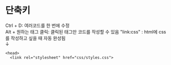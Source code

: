 # 단축키

Ctrl + D: 여러코드를 한 번에 수정 <br>
Alt + 원하는 태그 클릭: 클릭된 태그만 코드를 작성할 수 있음
"link:css" : html에 css를 작성하고 싶을 때 자동 완성됨 <br>
↓

```
<head>
  <link rel="stylesheet" href="css/styles.css">
```
